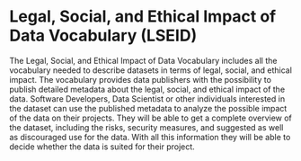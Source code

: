 # Legal, Social, and Ethical Impact of Data Vocabulary (LSEID)

The Legal, Social, and Ethical Impact of Data Vocabulary includes all the vocabulary needed to describe datasets in terms of legal, social, and ethical impact. The vocabulary provides data publishers with the possibility to publish detailed metadata about the legal, social, and ethical impact of the data. Software Developers, Data Scientist or other individuals interested in the dataset can use the published metadata to analyze the possible impact of the data on their projects. They will be able to get a complete overview of the dataset, including the risks, security measures, and suggested as well as discouraged use for the data. With all this information they will be able to decide whether the data is suited for their project.  
